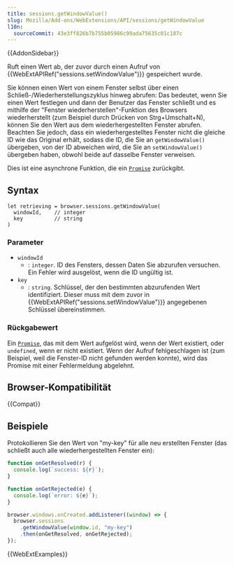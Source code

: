 ```yaml
---
title: sessions.getWindowValue()
slug: Mozilla/Add-ons/WebExtensions/API/sessions/getWindowValue
l10n:
  sourceCommit: 43e3ff826b7b755b05986c99ada75635c01c187c
---
```


{{AddonSidebar}}

Ruft einen Wert ab, der zuvor durch einen Aufruf von {{WebExtAPIRef("sessions.setWindowValue")}} gespeichert wurde.

Sie können einen Wert von einem Fenster selbst über einen Schließ-/Wiederherstellungszyklus hinweg abrufen: Das bedeutet, wenn Sie einen Wert festlegen und dann der Benutzer das Fenster schließt und es mithilfe der "Fenster wiederherstellen"-Funktion des Browsers wiederherstellt (zum Beispiel durch Drücken von Strg+Umschalt+N), können Sie den Wert aus dem wiederhergestellten Fenster abrufen. Beachten Sie jedoch, dass ein wiederhergestelltes Fenster nicht die gleiche ID wie das Original erhält, sodass die ID, die Sie an `getWindowValue()` übergeben, von der ID abweichen wird, die Sie an `setWindowValue()` übergeben haben, obwohl beide auf dasselbe Fenster verweisen.

Dies ist eine asynchrone Funktion, die ein [`Promise`](/de/docs/Web/JavaScript/Reference/Global_Objects/Promise) zurückgibt.

## Syntax

```js-nolint
let retrieving = browser.sessions.getWindowValue(
  windowId,    // integer
  key          // string
)
```

### Parameter

- `windowId`
  - : `integer`. ID des Fensters, dessen Daten Sie abzurufen versuchen. Ein Fehler wird ausgelöst, wenn die ID ungültig ist.
- `key`
  - : `string`. Schlüssel, der den bestimmten abzurufenden Wert identifiziert. Dieser muss mit dem zuvor in {{WebExtAPIRef("sessions.setWindowValue")}} angegebenen Schlüssel übereinstimmen.

### Rückgabewert

Ein [`Promise`](/de/docs/Web/JavaScript/Reference/Global_Objects/Promise), das mit dem Wert aufgelöst wird, wenn der Wert existiert, oder `undefined`, wenn er nicht existiert. Wenn der Aufruf fehlgeschlagen ist (zum Beispiel, weil die Fenster-ID nicht gefunden werden konnte), wird das Promise mit einer Fehlermeldung abgelehnt.

## Browser-Kompatibilität

{{Compat}}

## Beispiele

Protokollieren Sie den Wert von "my-key" für alle neu erstellten Fenster (das schließt auch alle wiederhergestellten Fenster ein):

```js
function onGetResolved(r) {
  console.log(`success: ${r}`);
}

function onGetRejected(e) {
  console.log(`error: ${e}`);
}

browser.windows.onCreated.addListener((window) => {
  browser.sessions
    .getWindowValue(window.id, "my-key")
    .then(onGetResolved, onGetRejected);
});
```

{{WebExtExamples}}
